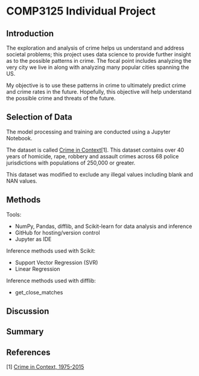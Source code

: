 # COMP3125 Individual Project
## Introduction

The exploration and analysis of crime helps us understand and address societal problems; this project uses data science to provide further insight as to the possible patterns in crime. The focal point includes analyzing the very city we live in along with analyzing many popular cities spanning the US.

My objective is to use these patterns in crime to ultimately predict crime and crime rates in the future. Hopefully, this objective will help understand the possible crime and threats of the future.

## Selection of Data

The model processing and training are conducted using a Jupyter Notebook.

The dataset is called [Crime in Context](https://www.kaggle.com/datasets/marshallproject/crime-rates)[1]. This dataset contains over 40 years of homicide, rape, robbery and assault crimes across 68 police jurisdictions with populations of 250,000 or greater.

This dataset was modified to exclude any illegal values including blank and NAN values.

## Methods

Tools:
- NumPy, Pandas, difflib, and Scikit-learn for data analysis and inference
- GitHub for hosting/version control
- Jupyter as IDE

Inference methods used with Scikit:
- Support Vector Regression (SVR) 
- Linear Regression

Inference methods used with difflib:
- get_close_matches

## Discussion

## Summary

## References
[1] [Crime in Context, 1975-2015](https://www.kaggle.com/datasets/marshallproject/crime-rates)
  
